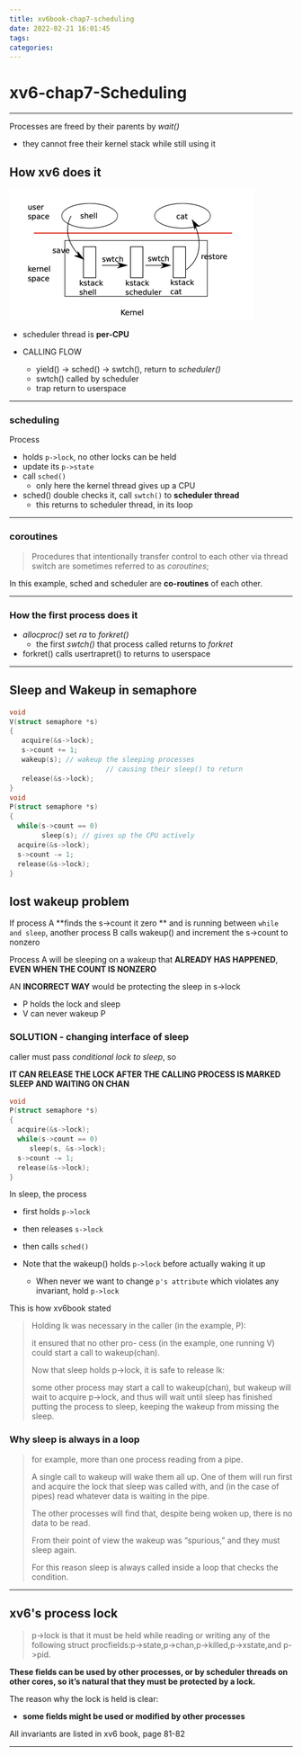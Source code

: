 ```yaml
---
title: xv6book-chap7-scheduling
date: 2022-02-21 16:01:45
tags:
categories:
---
```


<div></div>

<!--more-->



# xv6-chap7-Scheduling

---

Processes are freed by their parents by *wait()*

* they cannot free their kernel stack while still using it

## How xv6 does it

<img src="xv6book-chap7-scheduling/1.png" alt="Screen Shot 2022-02-21 at 4.08.21 PM" style="zoom:50%;" />



* scheduler thread is **per-CPU**

* CALLING FLOW
  * yield() -> sched() -> swtch(), return to *scheduler()*
  * swtch() called by scheduler
  * trap return to userspace

---

### scheduling

Process

* holds `p->lock`, no other locks can be held
* update its `p->state`
* call `sched()`
  * only here the kernel thread gives up a CPU
* sched() double checks it, call `swtch()` to **scheduler thread**
  * this returns to scheduler thread, in its loop

---

### coroutines

>  Procedures that intentionally transfer control to each other via thread switch are sometimes referred to as *coroutines*;

In this example, sched and scheduler are **co-routines** of each other.

---

### How the first process does it

* *allocproc()* set *ra* to *forkret()*
  * the first *swtch()* that process called returns to *forkret*
* forkret() calls usertrapret() to returns to userspace

---

## Sleep and Wakeup in semaphore

```C
void
V(struct semaphore *s)
{
   acquire(&s->lock);
   s->count += 1;
   wakeup(s); // wakeup the sleeping processes
  						// causing their sleep() to return
   release(&s->lock);
}
void
P(struct semaphore *s)
{
  while(s->count == 0)
		sleep(s); // gives up the CPU actively
  acquire(&s->lock);
  s->count -= 1;
  release(&s->lock);
}
```

## lost wakeup problem

If process A **finds the s->count it zero ** and is running between `while and sleep`, another process B calls wakeup() and increment the s->count to nonzero



Process A will be sleeping on a wakeup that **ALREADY HAS HAPPENED**, **EVEN WHEN THE COUNT IS NONZERO**



AN **INCORRECT WAY** would be protecting the sleep in s->lock

* P holds the lock and sleep
* V can never wakeup P



### SOLUTION - changing interface of sleep

caller must pass *conditional lock to sleep*, so 

**IT CAN RELEASE THE LOCK AFTER THE CALLING PROCESS IS MARKED SLEEP AND WAITING ON CHAN**

```c
void
P(struct semaphore *s)
{
  acquire(&s->lock);
  while(s->count == 0)
     sleep(s, &s->lock);
  s->count -= 1;
  release(&s->lock);
}
```



In sleep, the process

* first holds `p->lock`
* then releases `s->lock`
* then calls `sched()`



* Note that the wakeup() holds `p->lock` before actually waking it up
  * When never we want to change `p's attribute` which violates any invariant, hold `p->lock`

This is how xv6book stated

> Holding lk was necessary in the caller (in the example, P): 
>
> it ensured that no other pro- cess (in the example, one running V) could start a call to wakeup(chan). 
>
> Now that sleep holds p->lock, it is safe to release lk:
>
> some other process may start a call to wakeup(chan), but wakeup will wait to acquire p->lock, and thus will wait until sleep has finished putting the process to sleep, keeping the wakeup from missing the sleep.

### Why sleep is always in a loop

> for example, more than one process reading from a pipe. 
>
> A single call to wakeup will wake them all up. One of them will run first and acquire the lock that sleep was called with, and (in the case of pipes) read whatever data is waiting in the pipe. 
>
> The other processes will find that, despite being woken up, there is no data to be read. 
>
> From their point of view the wakeup was “spurious,” and they must sleep again. 
>
> 
>
> For this reason sleep is always called inside a loop that checks the condition.

---

## xv6's process lock

> p->lock is that it must be held while reading or writing any of the following struct procfields:p->state,p->chan,p->killed,p->xstate,and p->pid.

**These fields can be used by other processes, or by scheduler threads on other cores, so it’s natural that they must be protected by a lock.**



The reason why the lock is held is clear: 

* **some fields might be used or modified by other processes**



All invariants are listed in xv6 book, page 81-82

---








